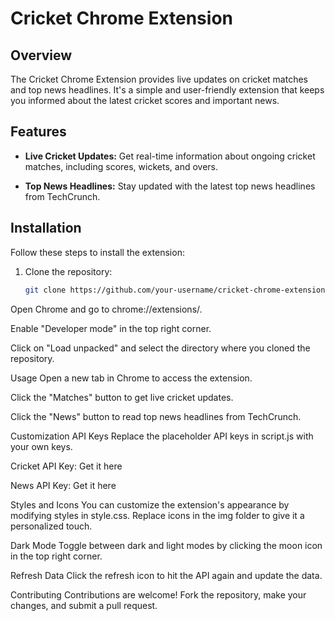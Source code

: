 # Cricket Chrome Extension

## Overview

The Cricket Chrome Extension provides live updates on cricket matches and top news headlines. It's a simple and user-friendly extension that keeps you informed about the latest cricket scores and important news.

## Features

- **Live Cricket Updates:** Get real-time information about ongoing cricket matches, including scores, wickets, and overs.

- **Top News Headlines:** Stay updated with the latest top news headlines from TechCrunch.

## Installation

Follow these steps to install the extension:

1. Clone the repository:

   ```bash
   git clone https://github.com/your-username/cricket-chrome-extension.git


Open Chrome and go to chrome://extensions/.

Enable "Developer mode" in the top right corner.

Click on "Load unpacked" and select the directory where you cloned the repository.

Usage
Open a new tab in Chrome to access the extension.

Click the "Matches" button to get live cricket updates.

Click the "News" button to read top news headlines from TechCrunch.

Customization
API Keys
Replace the placeholder API keys in script.js with your own keys.

Cricket API Key: Get it here

News API Key: Get it here

Styles and Icons
You can customize the extension's appearance by modifying styles in style.css. Replace icons in the img folder to give it a personalized touch.

Dark Mode
Toggle between dark and light modes by clicking the moon icon in the top right corner.

Refresh Data
Click the refresh icon to hit the API again and update the data.

Contributing
Contributions are welcome! Fork the repository, make your changes, and submit a pull request.
